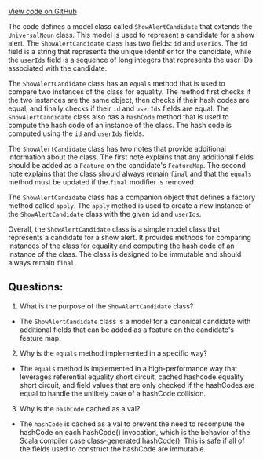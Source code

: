 [View code on GitHub](https://github.com/misbahsy/the-algorithm/product-mixer/component-library/src/main/scala/com/twitter/product_mixer/component_library/model/candidate/ShowAlertCandidate.scala)

The code defines a model class called `ShowAlertCandidate` that extends the `UniversalNoun` class. This model is used to represent a candidate for a show alert. The `ShowAlertCandidate` class has two fields: `id` and `userIds`. The `id` field is a string that represents the unique identifier for the candidate, while the `userIds` field is a sequence of long integers that represents the user IDs associated with the candidate.

The `ShowAlertCandidate` class has an `equals` method that is used to compare two instances of the class for equality. The method first checks if the two instances are the same object, then checks if their hash codes are equal, and finally checks if their `id` and `userIds` fields are equal. The `ShowAlertCandidate` class also has a `hashCode` method that is used to compute the hash code of an instance of the class. The hash code is computed using the `id` and `userIds` fields.

The `ShowAlertCandidate` class has two notes that provide additional information about the class. The first note explains that any additional fields should be added as a `Feature` on the candidate's `FeatureMap`. The second note explains that the class should always remain `final` and that the `equals` method must be updated if the `final` modifier is removed.

The `ShowAlertCandidate` class has a companion object that defines a factory method called `apply`. The `apply` method is used to create a new instance of the `ShowAlertCandidate` class with the given `id` and `userIds`.

Overall, the `ShowAlertCandidate` class is a simple model class that represents a candidate for a show alert. It provides methods for comparing instances of the class for equality and computing the hash code of an instance of the class. The class is designed to be immutable and should always remain `final`.
## Questions: 
 1. What is the purpose of the `ShowAlertCandidate` class?
- The `ShowAlertCandidate` class is a model for a canonical candidate with additional fields that can be added as a feature on the candidate's feature map.

2. Why is the `equals` method implemented in a specific way?
- The `equals` method is implemented in a high-performance way that leverages referential equality short circuit, cached hashcode equality short circuit, and field values that are only checked if the hashCodes are equal to handle the unlikely case of a hashCode collision.

3. Why is the `hashCode` cached as a val?
- The `hashCode` is cached as a val to prevent the need to recompute the hashCode on each hashCode() invocation, which is the behavior of the Scala compiler case class-generated hashCode(). This is safe if all of the fields used to construct the hashCode are immutable.